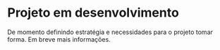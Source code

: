 # Projeto em desenvolvimento
De momento definindo estratégia e necessidades para o projeto tomar forma. Em breve mais informações.
